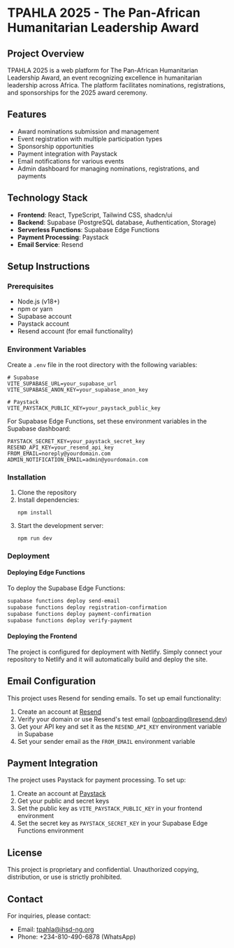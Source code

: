 # TPAHLA 2025 - The Pan-African Humanitarian Leadership Award

## Project Overview

TPAHLA 2025 is a web platform for The Pan-African Humanitarian Leadership Award, an event recognizing excellence in humanitarian leadership across Africa. The platform facilitates nominations, registrations, and sponsorships for the 2025 award ceremony.

## Features

- Award nominations submission and management
- Event registration with multiple participation types
- Sponsorship opportunities
- Payment integration with Paystack
- Email notifications for various events
- Admin dashboard for managing nominations, registrations, and payments

## Technology Stack

- **Frontend**: React, TypeScript, Tailwind CSS, shadcn/ui
- **Backend**: Supabase (PostgreSQL database, Authentication, Storage)
- **Serverless Functions**: Supabase Edge Functions
- **Payment Processing**: Paystack
- **Email Service**: Resend

## Setup Instructions

### Prerequisites

- Node.js (v18+)
- npm or yarn
- Supabase account
- Paystack account
- Resend account (for email functionality)

### Environment Variables

Create a `.env` file in the root directory with the following variables:

```
# Supabase
VITE_SUPABASE_URL=your_supabase_url
VITE_SUPABASE_ANON_KEY=your_supabase_anon_key

# Paystack
VITE_PAYSTACK_PUBLIC_KEY=your_paystack_public_key
```

For Supabase Edge Functions, set these environment variables in the Supabase dashboard:

```
PAYSTACK_SECRET_KEY=your_paystack_secret_key
RESEND_API_KEY=your_resend_api_key
FROM_EMAIL=noreply@yourdomain.com
ADMIN_NOTIFICATION_EMAIL=admin@yourdomain.com
```

### Installation

1. Clone the repository
2. Install dependencies:
   ```
   npm install
   ```
3. Start the development server:
   ```
   npm run dev
   ```

### Deployment

#### Deploying Edge Functions

To deploy the Supabase Edge Functions:

```bash
supabase functions deploy send-email
supabase functions deploy registration-confirmation
supabase functions deploy payment-confirmation
supabase functions deploy verify-payment
```

#### Deploying the Frontend

The project is configured for deployment with Netlify. Simply connect your repository to Netlify and it will automatically build and deploy the site.

## Email Configuration

This project uses Resend for sending emails. To set up email functionality:

1. Create an account at [Resend](https://resend.com)
2. Verify your domain or use Resend's test email (onboarding@resend.dev)
3. Get your API key and set it as the `RESEND_API_KEY` environment variable in Supabase
4. Set your sender email as the `FROM_EMAIL` environment variable

## Payment Integration

The project uses Paystack for payment processing. To set up:

1. Create an account at [Paystack](https://paystack.com)
2. Get your public and secret keys
3. Set the public key as `VITE_PAYSTACK_PUBLIC_KEY` in your frontend environment
4. Set the secret key as `PAYSTACK_SECRET_KEY` in your Supabase Edge Functions environment

## License

This project is proprietary and confidential. Unauthorized copying, distribution, or use is strictly prohibited.

## Contact

For inquiries, please contact:
- Email: tpahla@ihsd-ng.org
- Phone: +234-810-490-6878 (WhatsApp)